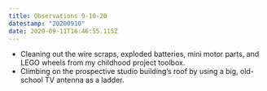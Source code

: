 ```yaml
---
title: Observations 9-10-20
datestamp: "20200910"
date: 2020-09-11T16:46:55.115Z
---
```

- Cleaning out the wire scraps, exploded batteries, mini motor parts, and LEGO wheels from my childhood project toolbox.
- Climbing on the prospective studio building’s roof by using a big, old-school TV antenna as a ladder.
